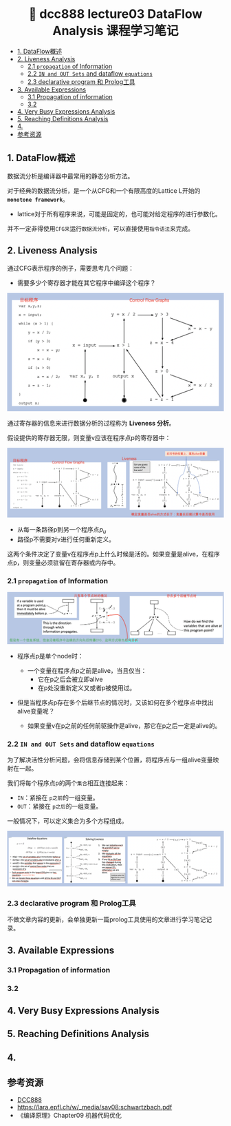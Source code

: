 <h1 align="center">📔 dcc888 lecture03 DataFlow Analysis 课程学习笔记</h1>

- [1. DataFlow概述](#1-dataflow概述)
- [2. Liveness Analysis](#2-liveness-analysis)
  - [2.1 `propagation` of Information](#21-propagation-of-information)
  - [2.2 `IN and OUT Sets` and dataflow `equations`](#22-in-and-out-sets-and-dataflow-equations)
  - [2.3 declarative program 和 Prolog工具](#23-declarative-program-和-prolog工具)
- [3. Available Expressions](#3-available-expressions)
  - [3.1 Propagation of information](#31-propagation-of-information)
  - [3.2](#32)
- [4. Very Busy Expressions Analysis](#4-very-busy-expressions-analysis)
- [5. Reaching Definitions Analysis](#5-reaching-definitions-analysis)
- [4.](#4)
- [参考资源](#参考资源)



## 1. DataFlow概述
数据流分析是编译器中最常用的静态分析方法。

对于经典的数据流分析，是一个从CFG和一个有限高度的Lattice L开始的 **`monotone framework`**。

- lattice对于所有程序来说，可能是固定的，也可能对给定程序的进行参数化。

并不一定非得使用`CFG来`运行`数据流分析`，可以直接使用`指令语法`来完成。

## 2. Liveness Analysis
通过CFG表示程序的例子，需要思考几个问题：
- 需要多少个寄存器才能在其它程序中编译这个程序？

![](./img/CFG例子思考.png)

通过寄存器的信息来进行数据分析的过程称为 **Liveness 分析**。

假设提供的寄存器无限，则变量v应该在程序点p的寄存器中：

![](./img/liveness分析.png)

- 从每一条路径p到另一个程序点$p_u$
- 路径p不需要对v进行任何重新定义。

这两个条件决定了变量v在程序点p上什么时候是活的。如果变量是alive，在程序点p，则变量必须驻留在寄存器或内存中。

### 2.1 `propagation` of Information

![](./img/liveness信息传播问题.png)

- 程序点p是单个node时：
  - 一个变量在程序点p之前是alive，当且仅当：
    - 它在p之后会被立即alive
    - 在p处没重新定义又或者p被使用过。

- 但是当程序点p存在多个后继节点的情况时，又该如何在多个程序点中找出alive变量呢？
  - 如果变量v在p之前的任何前驱操作是alive，那它在p之后一定是alive的。

### 2.2 `IN and OUT Sets` and dataflow `equations`
为了解决活性分析问题，会将信息存储到某个位置，将程序点与一组alive变量映射在一起。

我们将每个程序点p的两个`集合`相互连接起来：
- `IN`：紧接在 `p之前`的一组变量。
- `OUT`：紧接在 `p之后`的一组变量。

一般情况下，可以定义集合为多个方程组成。

![](./img/dataflow-equation.png)

### 2.3 declarative program 和 Prolog工具

不做文章内容的更新，会单独更新一篇prolog工具使用的文章进行学习笔记记录。






## 3. Available Expressions

### 3.1 Propagation of information


### 3.2 



## 4. Very Busy Expressions Analysis


## 5. Reaching Definitions Analysis





## 4. 







## 参考资源
- [DCC888](https://homepages.dcc.ufmg.br/~fernando/classes/dcc888/ementa/)
- https://lara.epfl.ch/w/_media/sav08:schwartzbach.pdf
- 《编译原理》Chapter09 机器代码优化

